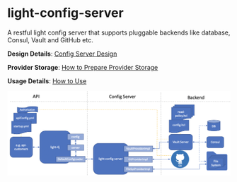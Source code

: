 # light-config-server
A restful light config server that supports pluggable backends like database, Consul, Vault and GitHub etc.


**Design Details**: [Config Server Design](docs/DESIGN.md)

**Provider Storage**: [How to Prepare Provider Storage](docs/PROVIDERS.md)

**Usage Details**: [How to Use](docs/USAGE.md)

![Config Server Architecture](docs/ConfigServerArchitecture.png)